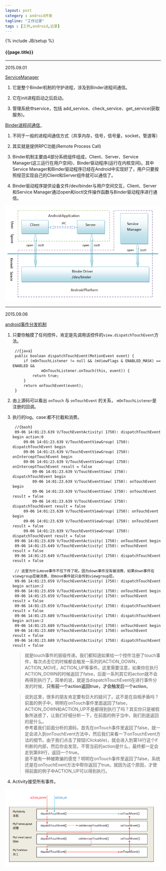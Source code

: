 ```yaml
---
layout: post
category : android开发
tagline: "工作记录"
tags : [工作,android,记录]
---
```

{% include JB/setup %}

<h4>{{page.title}}</h4>

---

2015.09.01

[ServiceManager](http://blog.csdn.net/xieqibao/article/details/6585143)

 1. 它是整个Binder机制的守护进程，涉及到Binder进程间通信。

 2. 它在init进程启动之后启动。

 3. 管理系统中service，包括 add_service、check_service、get_service(获取服务)。

 [Binder进程间通信](http://blog.csdn.net/luoshengyang/article/details/6618363)_


 1. 不同于一般的进程间通信方式（共享内存，信号，信号量，socket，管道等）

 2. 其实就是提供RPC功能(Remote Process Call)

 3. Binder机制主要由4部分系统组件组成，Client、Server、Service Manager(这三运行在用户空间)、Binder驱动程序(运行在内核空间)。其中Service Manager和Binder驱动程序已经在Android中实现好了，用户只要按照规范实现自己的Client和Server组件就可以通信了。

 4.  Binder驱动程序提供设备文件/dev/binder与用户空间交互，Client、Server和Service Manager通过open和ioctl文件操作函数与Binder驱动程序进行通信。

 ![Binder机制4部分组件关系图](/img/Binder机制4部分组件关系图.gif)


----

2015.09.06

[android事件分发机制](https://www.baidu.com/s?wd=android%E4%BA%8B%E4%BB%B6%E5%88%86%E5%8F%91%E6%9C%BA%E5%88%B6&rsv_spt=1&issp=1&f=3&rsv_bp=0&rsv_idx=2&ie=utf-8&tn=baiduhome_pg&rsv_enter=1&rsv_sug3=18&rsv_sug1=15&rsv_sug2=0&prefixsug=android%20%E6%97%B6%E9%97%B4&rsp=3&inputT=5497&rsv_sug4=37086)

1. 只要你触摸了任何控件，肯定是先调用该控件的`view.dispatchTouchEvent`方法。

		//{java}
		public boolean dispatchTouchEvent(MotionEvent event) {  
		    if (mOnTouchListener != null && (mViewFlags & ENABLED_MASK) == ENABLED &&  
		            mOnTouchListener.onTouch(this, event)) {  
		        return true;  
		    }  
		    return onTouchEvent(event);  
		} 

2. 由上源码可以看出 `onTouch` 与 `onTouchEvent` 的关系， `mOnTouchListener`是注册的回调。

3. 执行的log。case:都不拦截和消费。

		//{bash}
		09-06 14:01:23.639 V/TouchEventActivity( 1750): dispatchTouchEvent begin action:0
			09-06 14:01:23.639 V/TouchEventViewGroup( 1750): dispatchTouchEvent begin
			09-06 14:01:23.639 V/TouchEventViewGroup( 1750): onInterceptTouchEvent begin
			09-06 14:01:23.639 V/TouchEventViewGroup( 1750): onInterceptTouchEvent result = false
				09-06 14:01:23.639 V/TouchEventView( 1750): dispatchTouchEvent begin
				09-06 14:01:23.639 V/TouchEventView( 1750): onTouchEvent begin
				09-06 14:01:23.639 V/TouchEventView( 1750): onTouchEvent result = false
				09-06 14:01:23.639 V/TouchEventView( 1750): dispatchTouchEvent result = false
			09-06 14:01:23.639 V/TouchEventViewGroup( 1750): onTouchEvent begin
			09-06 14:01:23.639 V/TouchEventViewGroup( 1750): onTouchEvent result = false
			09-06 14:01:23.639 V/TouchEventViewGroup( 1750): dispatchTouchEvent result = false
		09-06 14:01:23.639 V/TouchEventActivity( 1750): onTouchEvent begin
		09-06 14:01:23.649 V/TouchEventActivity( 1750): onTouchEvent result = false
		09-06 14:01:23.649 V/TouchEventActivity( 1750): dispatchTouchEvent result = false

		// 这里为什么move事件不往下传了呢。因为down事件没有被消费，如果down事件在viewgroup层被消费，则move事件就只会传到viewgroup层。
		09-06 14:01:23.659 V/TouchEventActivity( 1750): dispatchTouchEvent begin action:2
		09-06 14:01:23.659 V/TouchEventActivity( 1750): onTouchEvent begin
		09-06 14:01:23.659 V/TouchEventActivity( 1750): onTouchEvent result = false
		09-06 14:01:23.659 V/TouchEventActivity( 1750): dispatchTouchEvent result = false
		09-06 14:01:23.689 V/TouchEventActivity( 1750): dispatchTouchEvent begin action:2
		09-06 14:01:23.689 V/TouchEventActivity( 1750): onTouchEvent begin
		09-06 14:01:23.689 V/TouchEventActivity( 1750): onTouchEvent result = false
		09-06 14:01:23.689 V/TouchEventActivity( 1750): dispatchTouchEvent result = false

	>就是touch事件的层级传递。我们都知道如果给一个控件注册了touch事件，每次点击它的时候都会触发一系列的ACTION_DOWN，ACTION_MOVE，ACTION_UP等事件。这里需要注意，如果你在执行ACTION_DOWN的时候返回了false，后面一系列其它的action就不会再得到执行了。简单的说，就是当dispatchTouchEvent在进行事件分发的时候，**只有前一个action返回true，才会触发后一个action**。


	>说到这里，很多的朋友肯定要有巨大的疑问了。这不是在自相矛盾吗？前面的例子中，明明在onTouch事件里面返回了false，ACTION_DOWN和ACTION_UP不是都得到执行了吗？其实你只是被假象所迷惑了，让我们仔细分析一下，在前面的例子当中，我们到底返回的是什么。  
	参考着我们前面分析的源码，首先在onTouch事件里返回了false，就一定会进入到onTouchEvent方法中，然后我们来看一下onTouchEvent方法的细节。由于我们点击了按钮(Clickable)，就会进入到第14行这个if判断的内部，然后你会发现，不管当前的action是什么，最终都一定会走到第89行，返回一个true。  
	是不是有一种被欺骗的感觉？明明在onTouch事件里返回了false，系统还是在onTouchEvent方法中帮你返回了true。就因为这个原因，才使得前面的例子中ACTION_UP可以得到执行。 

4. Activity接受所有事件。

![android_Touch事件分发机制](/img/android_Touch事件分发机制.png)



